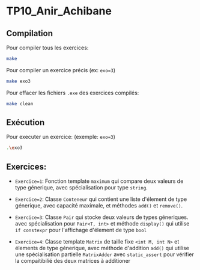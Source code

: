 # TP10_Anir_Achibane


## Compilation

Pour compiler tous les exercices:
```sh
make
```
Pour compiler un exercice précis (ex: `exo=3`)
```sh
make exo3
```
Pour effacer les fichiers `.exe` des exercices compilés:
```sh
make clean
```
## Exécution

Pour executer un exercice: (exemple: `exo=3`)

```sh
.\exo3
```

## Exercices:

* `Exercice=1`: Fonction template `maximum` qui compare deux valeurs de type génerique, avec spécialisation pour type `string`.
    
* `Exercice=2`: Classe `Conteneur` qui contient une liste d'élement de type génerique, avec capacité maximale, et méthodes `add()` et `remove()`.
  
* `Exercice=3`: Classe `Pair` qui stocke deux valeurs de types géneriques. avec spécialisation pour `Pair<T, int>` et méthode `display()` qui utilise `if constexpr` pour l'affichage d'élement de type `bool`
  
* `Exercice=4`: Classe template `Matrix` de taille fixe `<int M, int N>` et élements de type génerique, avec méthode d'addition `add()` qui utilise une spécialisation partielle `MatrixAdder` avec `static_assert` pour vérifier la compaitibilié des deux matrices à additioner
